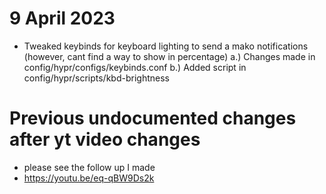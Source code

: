 # 9 April 2023
- Tweaked keybinds for keyboard lighting to send a mako notifications (however, cant find a way to show in percentage)
 a.) Changes made in config/hypr/configs/keybinds.conf
 b.) Added script in config/hypr/scripts/kbd-brightness
 
# Previous undocumented changes after yt video changes
- please see the follow up I made
- https://youtu.be/eq-qBW9Ds2k
